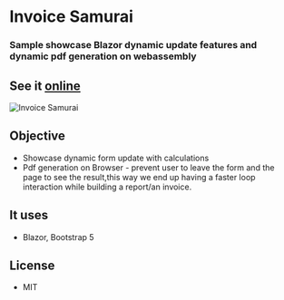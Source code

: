 
# Invoice Samurai
### Sample showcase Blazor dynamic update features and dynamic pdf generation on webassembly
## See it [online](https://invoice-samurai.marques.top)

![Invoice Samurai](invoicesamurai.gif)


## Objective
- Showcase dynamic form update with calculations
- Pdf generation on Browser - prevent user to leave the form and the page to see the result,this way we end up having a faster loop interaction while building a report/an invoice.

## It uses
- Blazor, Bootstrap 5

## License
- MIT


